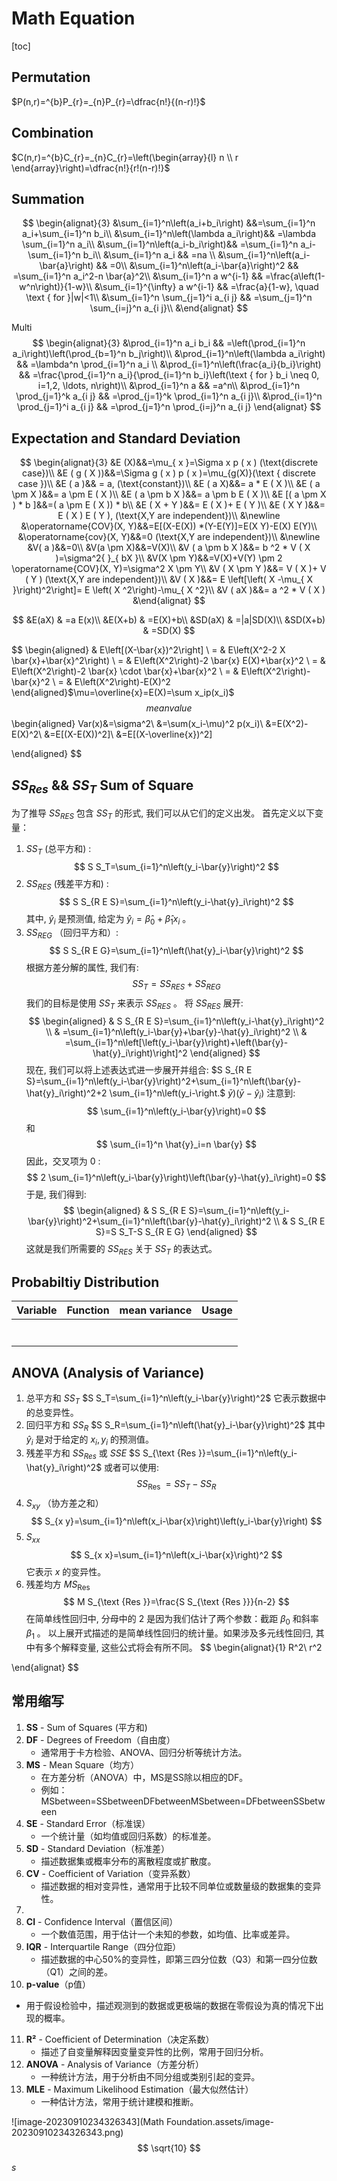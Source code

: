 # Math Equation

[toc]

## Permutation

$P(n,r)=^{b}P_{r}=_{n}P_{r}=\dfrac{n!}{(n-r)!}$

## Combination

$C(n,r)=^{b}C_{r}=_{n}C_{r}=\left(\begin{array}{l} n \\ r \end{array}\right)=\dfrac{n!}{r!(n-r)!}$

## Summation

$$
\begin{alignat}{3}
&\sum_{i=1}^n\left(a_i+b_i\right) &&=\sum_{i=1}^n a_i+\sum_{i=1}^n b_i\\
&\sum_{i=1}^n\left(\lambda a_i\right)&& =\lambda \sum_{i=1}^n a_i\\
&\sum_{i=1}^n\left(a_i-b_i\right)&& =\sum_{i=1}^n a_i-\sum_{i=1}^n b_i\\
&\sum_{i=1}^n a_i && =na  \\
&\sum_{i=1}^n\left(a_i-\bar{a}\right) && =0\\
&\sum_{i=1}^n\left(a_i-\bar{a}\right)^2 && =\sum_{i=1}^n a_i^2-n \bar{a}^2\\
&\sum_{i=1}^n a w^{i-1} && =\frac{a\left(1-w^n\right)}{1-w}\\
&\sum_{i=1}^{\infty} a w^{i-1} && =\frac{a}{1-w}, \quad \text { for }|w|<1\\
&\sum_{i=1}^n \sum_{j=1}^i a_{i j} && =\sum_{j=1}^n \sum_{i=j}^n a_{i j}\\
&\end{alignat}
$$

Multi
$$
\begin{alignat}{3}
&\prod_{i=1}^n a_i b_i && =\left(\prod_{i=1}^n a_i\right)\left(\prod_{b=1}^n b_j\right)\\
&\prod_{i=1}^n\left(\lambda a_i\right) && =\lambda^n \prod_{i=1}^n a_i \\
&\prod_{i=1}^n\left(\frac{a_i}{b_i}\right) && =\frac{\prod_{i=1}^n a_i}{\prod_{i=1}^n b_i}\left(\text { for } b_i \neq 0, i=1,2, \ldots, n\right)\\
&\prod_{i=1}^n a && =a^n\\
&\prod_{i=1}^n \prod_{j=1}^k a_{i j} && =\prod_{j=1}^k \prod_{i=1}^n a_{i j}\\
&\prod_{i=1}^n \prod_{j=1}^i a_{i j} && =\prod_{j=1}^n \prod_{i=j}^n a_{i j}
\end{alignat}
$$


## Expectation and Standard Deviation

$$
\begin{alignat}{3}
&E (X)&&=\mu_{ x }=\Sigma x p ( x )  (\text{discrete case})\\
&E ( g ( X ))&&=\Sigma g ( x ) p ( x )=\mu_{g(X)}(\text { discrete case })\\
&E ( a )&& = a, (\text{constant})\\
&E ( a X)&&= a * E ( X )\\
&E ( a \pm X )&&= a \pm E ( X )\\
&E ( a \pm b X )&&= a \pm b E ( X )\\
&E [( a \pm X ) * b ]&&=( a \pm E ( X )) * b\\
&E ( X + Y )&&= E ( X )+ E ( Y )\\
&E ( X Y )&&= E ( X ) E ( Y ), (\text{X,Y are independent})\\
&\newline
&\operatorname{COV}(X, Y)&&=E[(X-E(X)) *(Y-E(Y)]=E(X Y)-E(X) E(Y)\\
&\operatorname{cov}(X, Y)&&=0 (\text{X,Y are independent})\\
&\newline
&V( a )&&=0\\
&V(a \pm X)&&=V(X)\\
&V ( a \pm b X )&&= b ^2 * V ( X )=\sigma^2{ }_{ bX }\\
&V(X \pm Y)&&=V(X)+V(Y) \pm 2 \operatorname{COV}(X, Y)=\sigma^2 X \pm Y\\
&V ( X \pm Y )&&= V ( X )+ V ( Y ) (\text{X,Y are independent})\\
&V ( X )&&= E \left[\left( X -\mu_{ X }\right)^2\right]= E \left( X ^2\right)-\mu_{ X ^2}\\
&V ( aX )&&= a ^2 * V ( X )
&\end{alignat}
$$






$$
&E(aX) & =a E(x)\\
&E(X+b) & =E(X)+b\\
&SD(aX) & =|a|SD(X)\\
&SD(X+b) & =SD(X)
$$

$$
\begin{aligned}
& E\left[(X-\bar{x})^2\right] \\
= & E\left(X^2-2 X \bar{x}+\bar{x}^2\right) \\
= & E\left(X^2\right)-2 \bar{x} E(X)+\bar{x}^2 \\
= & E\left(X^2\right)-2 \bar{x} \cdot \bar{x}+\bar{x}^2 \\
= & E\left(X^2\right)-\bar{x}^2 \\
= & E\left(X^2\right)-E(X)^2
\end{aligned}$\mu=\overline{x}=E(X)=\sum x_ip(x_i)$
$$
mean value
$$
\begin{aligned}
Var(x)&=\sigma^2\\
&=\sum(x_i-\mu)^2 p(x_i)\\
&=E(X^2)-E(X)^2\\
&=E[(X-E(X))^2]\\
&=E[(X-\overline{x})^2]

\end{aligned}
$$


## $SS_{Res}\ \&\&\ SS_{T}$  Sum of Square

为了推导 $S S_{R E S}$ 包含 $S S_T$ 的形式, 我们可以从它们的定义出发。
首先定义以下变量：
1. $S S_T$ (总平方和) :
$$
S S_T=\sum_{i=1}^n\left(y_i-\bar{y}\right)^2
$$
2. $S S_{R E S}$ (残差平方和) :
$$
S S_{R E S}=\sum_{i=1}^n\left(y_i-\hat{y}_i\right)^2
$$
其中, $\hat{y}_i$ 是预测值, 给定为 $\hat{y}_i=\hat{\beta}_0+\hat{\beta}_1 x_i$ 。
3. $S S_{R E G}$ （回归平方和）:
$$
S S_{R E G}=\sum_{i=1}^n\left(\hat{y}_i-\bar{y}\right)^2
$$
根据方差分解的属性, 我们有:
$$
S S_T=S S_{R E S}+S S_{R E G}
$$
我们的目标是使用 $S S_T$ 来表示 $S S_{R E S}$ 。
将 $S S_{R E S}$ 展开:
$$
\begin{aligned}
& S S_{R E S}=\sum_{i=1}^n\left(y_i-\hat{y}_i\right)^2 \\
& =\sum_{i=1}^n\left(y_i-\bar{y}+\bar{y}-\hat{y}_i\right)^2 \\
& =\sum_{i=1}^n\left[\left(y_i-\bar{y}\right)+\left(\bar{y}-\hat{y}_i\right)\right]^2
\end{aligned}
$$
现在, 我们可以将上述表达式进一步展开并组合:
$S S_{R E S}=\sum_{i=1}^n\left(y_i-\bar{y}\right)^2+\sum_{i=1}^n\left(\bar{y}-\hat{y}_i\right)^2+2 \sum_{i=1}^n\left(y_i-\right.$
$\bar{y})\left(\bar{y}-\hat{y}_i\right)$
注意到:
$$
\sum_{i=1}^n\left(y_i-\bar{y}\right)=0
$$
和
$$
\sum_{i=1}^n \hat{y}_i=n \bar{y}
$$
因此，交叉项为 0 :
$$
2 \sum_{i=1}^n\left(y_i-\bar{y}\right)\left(\bar{y}-\hat{y}_i\right)=0
$$
于是, 我们得到:
$$
\begin{aligned}
& S S_{R E S}=\sum_{i=1}^n\left(y_i-\bar{y}\right)^2+\sum_{i=1}^n\left(\bar{y}-\hat{y}_i\right)^2 \\
& S S_{R E S}=S S_T-S S_{R E G}
\end{aligned}
$$
这就是我们所需要的 $S S_{R E S}$ 关于 $S S_T$ 的表达式。



## Probabiltiy Distribution

| Variable | Function | mean  variance | Usage |
| -------- | -------- | -------------- | ----- |
|          |          |                |       |
|          |          |                |       |
|          |          |                |       |
|          |          |                |       |
|          |          |                |       |
|          |          |                |       |
|          |          |                |       |



## ANOVA (**An**alysis **o**f **V**ari**a**nce)

1. 总平方和 $S S_T$
$S S_T=\sum_{i=1}^n\left(y_i-\bar{y}\right)^2$
它表示数据中的总变异性。
2. 回归平方和 $S S_R$
$S S_R=\sum_{i=1}^n\left(\hat{y}_i-\bar{y}\right)^2$
其中 $\hat{y}_i$ 是对于给定的 $x_i, y_i$ 的预测值。
3. 残差平方和 $S S_{R e s}$ 或 $S S E$
$S S_{\text {Res }}=\sum_{i=1}^n\left(y_i-\hat{y}_i\right)^2$
或者可以使用:
$$
S S_{\text {Res }}=S S_T-S S_R
$$
4. $S_{x y}$ （协方差之和）
$$
S_{x y}=\sum_{i=1}^n\left(x_i-\bar{x}\right)\left(y_i-\bar{y}\right)
$$
5. $S_{x x}$
$$
S_{x x}=\sum_{i=1}^n\left(x_i-\bar{x}\right)^2
$$
它表示 $x$ 的变异性。
6. 残差均方 $M S_{\text {Res }}$
$$
M S_{\text {Res }}=\frac{S S_{\text {Res }}}{n-2}
$$
在简单线性回归中, 分母中的 2 是因为我们估计了两个参数：截距 $\beta_0$ 和斜率 $\beta_1$ 。
以上展开式描述的是简单线性回归的统计量。如果涉及多元线性回归, 其中有多个解释变量, 这些公式将会有所不同。
$$
\begin{alignat}{1}
R^2\\
r^2

\end{alignat}
$$




## 常用缩写

1. **SS** - Sum of Squares (平方和)
2. **DF** - Degrees of Freedom（自由度）
   - 通常用于卡方检验、ANOVA、回归分析等统计方法。
3. **MS** - Mean Square（均方）
   - 在方差分析（ANOVA）中，MS是SS除以相应的DF。
   - 例如：MSbetween=SSbetweenDFbetweenMSbetween=DFbetweenSSbetween
4. **SE** - Standard Error（标准误）
   - 一个统计量（如均值或回归系数）的标准差。
5. **SD** - Standard Deviation（标准差）
   - 描述数据集或概率分布的离散程度或扩散度。
6. **CV** - Coefficient of Variation（变异系数）
   - 描述数据的相对变异性，通常用于比较不同单位或数量级的数据集的变异性。
7. 
8. **CI** - Confidence Interval（置信区间）
   - 一个数值范围，用于估计一个未知的参数，如均值、比率或差异。
9. **IQR** - Interquartile Range（四分位距）
   - 描述数据的中心50%的变异性，即第三四分位数（Q3）和第一四分位数（Q1）之间的差。
10. **p-value**（p值）
   - 用于假设检验中，描述观测到的数据或更极端的数据在零假设为真的情况下出现的概率。
11. **R²** - Coefficient of Determination（决定系数）
    - 描述了自变量解释因变量变异性的比例，常用于回归分析。
12. **ANOVA** - Analysis of Variance（方差分析）
    - 一种统计方法，用于分析由不同分组或类别引起的变异。
13. **MLE** - Maximum Likelihood Estimation（最大似然估计）
    - 一种估计方法，常用于统计建模和推断。





![image-20230910234326343](Math Foundation.assets/image-20230910234326343.png)
$$
\sqrt{10}
$$


$s$



